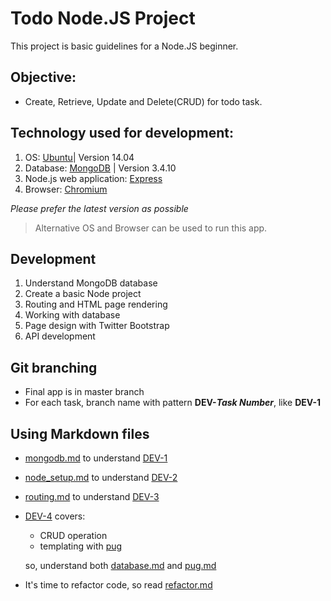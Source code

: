 # Todo Node.JS Project

This project is basic guidelines for a Node.JS beginner.

## Objective:
* Create, Retrieve, Update and Delete(CRUD) for todo task.

## Technology used for development:
1. OS: [Ubuntu](https://www.ubuntu.com/)| Version 14.04
2. Database: [MongoDB](https://www.mongodb.com/) | Version 3.4.10
3. Node.js web application: [Express](https://expressjs.com/)
4. Browser: [Chromium](https://www.chromium.org/)

*Please prefer the latest version as possible*
> Alternative OS and Browser can be used to run this app.

## Development
1. Understand MongoDB database
2. Create a basic Node project
3. Routing and HTML page rendering
4. Working with database
5. Page design with Twitter Bootstrap
6. API development

## Git branching
* Final app is in master branch
* For each task, branch name with pattern **DEV-_Task Number_**, like **DEV-1**

## Using Markdown files
* [mongodb.md](mongodb.md) to understand [DEV-1](https://github.com/shreeramneupane/todo_node/tree/DEV-1)
* [node_setup.md](mongodb.md) to understand [DEV-2](https://github.com/shreeramneupane/todo_node/tree/DEV-2)
* [routing.md](mongodb.md) to understand [DEV-3](https://github.com/shreeramneupane/todo_node/tree/DEV-3)
* [DEV-4](https://github.com/shreeramneupane/todo_node/tree/DEV-4) covers:
  * CRUD operation
  * templating with [pug](https://www.npmjs.com/package/pug)
  
  so, understand both [database.md](database.md) and [pug.md](pug.md)

* It's time to refactor code, so read [refactor.md](refactor.md)